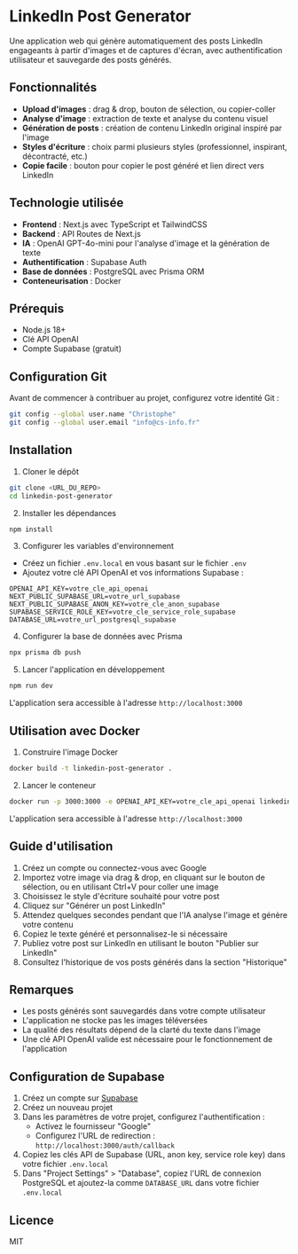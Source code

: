 # LinkedIn Post Generator

Une application web qui génère automatiquement des posts LinkedIn engageants à partir d'images et de captures d'écran, avec authentification utilisateur et sauvegarde des posts générés.

## Fonctionnalités

- **Upload d'images** : drag & drop, bouton de sélection, ou copier-coller
- **Analyse d'image** : extraction de texte et analyse du contenu visuel
- **Génération de posts** : création de contenu LinkedIn original inspiré par l'image
- **Styles d'écriture** : choix parmi plusieurs styles (professionnel, inspirant, décontracté, etc.)
- **Copie facile** : bouton pour copier le post généré et lien direct vers LinkedIn

## Technologie utilisée

- **Frontend** : Next.js avec TypeScript et TailwindCSS
- **Backend** : API Routes de Next.js
- **IA** : OpenAI GPT-4o-mini pour l'analyse d'image et la génération de texte
- **Authentification** : Supabase Auth
- **Base de données** : PostgreSQL avec Prisma ORM
- **Conteneurisation** : Docker

## Prérequis

- Node.js 18+
- Clé API OpenAI
- Compte Supabase (gratuit)

## Configuration Git

Avant de commencer à contribuer au projet, configurez votre identité Git :

```bash
git config --global user.name "Christophe"
git config --global user.email "info@cs-info.fr"
```

## Installation

1. Cloner le dépôt
```bash
git clone <URL_DU_REPO>
cd linkedin-post-generator
```

2. Installer les dépendances
```bash
npm install
```

3. Configurer les variables d'environnement
- Créez un fichier `.env.local` en vous basant sur le fichier `.env`
- Ajoutez votre clé API OpenAI et vos informations Supabase :
```
OPENAI_API_KEY=votre_cle_api_openai
NEXT_PUBLIC_SUPABASE_URL=votre_url_supabase
NEXT_PUBLIC_SUPABASE_ANON_KEY=votre_cle_anon_supabase
SUPABASE_SERVICE_ROLE_KEY=votre_cle_service_role_supabase
DATABASE_URL=votre_url_postgresql_supabase
```

4. Configurer la base de données avec Prisma
```bash
npx prisma db push
```

5. Lancer l'application en développement
```bash
npm run dev
```
L'application sera accessible à l'adresse `http://localhost:3000`

## Utilisation avec Docker

1. Construire l'image Docker
```bash
docker build -t linkedin-post-generator .
```

2. Lancer le conteneur
```bash
docker run -p 3000:3000 -e OPENAI_API_KEY=votre_cle_api_openai linkedin-post-generator
```

L'application sera accessible à l'adresse `http://localhost:3000`

## Guide d'utilisation

1. Créez un compte ou connectez-vous avec Google
2. Importez votre image via drag & drop, en cliquant sur le bouton de sélection, ou en utilisant Ctrl+V pour coller une image
3. Choisissez le style d'écriture souhaité pour votre post
4. Cliquez sur "Générer un post LinkedIn"
5. Attendez quelques secondes pendant que l'IA analyse l'image et génère votre contenu
6. Copiez le texte généré et personnalisez-le si nécessaire
7. Publiez votre post sur LinkedIn en utilisant le bouton "Publier sur LinkedIn"
8. Consultez l'historique de vos posts générés dans la section "Historique"

## Remarques

- Les posts générés sont sauvegardés dans votre compte utilisateur
- L'application ne stocke pas les images téléversées
- La qualité des résultats dépend de la clarté du texte dans l'image
- Une clé API OpenAI valide est nécessaire pour le fonctionnement de l'application

## Configuration de Supabase

1. Créez un compte sur [Supabase](https://supabase.io)
2. Créez un nouveau projet
3. Dans les paramètres de votre projet, configurez l'authentification :
   - Activez le fournisseur "Google"
   - Configurez l'URL de redirection : `http://localhost:3000/auth/callback`
4. Copiez les clés API de Supabase (URL, anon key, service role key) dans votre fichier `.env.local`
5. Dans "Project Settings" > "Database", copiez l'URL de connexion PostgreSQL et ajoutez-la comme `DATABASE_URL` dans votre fichier `.env.local`

## Licence

MIT
